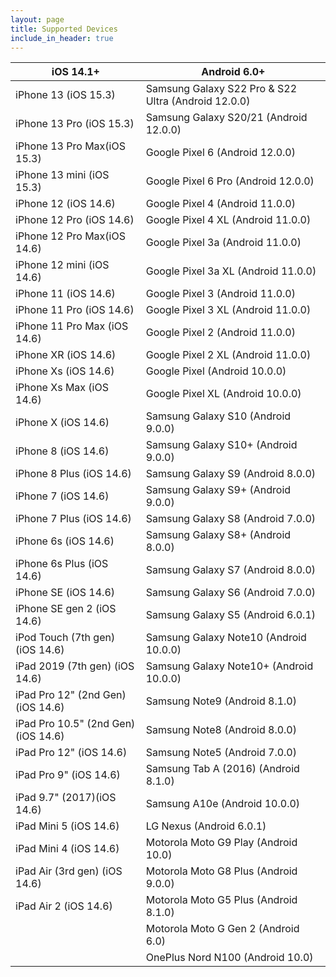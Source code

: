 ```yaml
---
layout: page
title: Supported Devices
include_in_header: true
---
```


|iOS 14.1+|Android 6.0+|
| --- | --- |
| iPhone 13 (iOS 15.3)| Samsung Galaxy S22 Pro & S22 Ultra (Android 12.0.0)|
| iPhone 13 Pro (iOS 15.3)| Samsung Galaxy S20/21 (Android 12.0.0)|
| iPhone 13 Pro Max(iOS 15.3)| Google Pixel 6 (Android 12.0.0)|
| iPhone 13 mini (iOS 15.3)| Google Pixel 6 Pro (Android 12.0.0)|
| iPhone 12 (iOS 14.6)| Google Pixel 4 (Android 11.0.0)|
| iPhone 12 Pro (iOS 14.6)| Google Pixel 4 XL (Android 11.0.0)|
| iPhone 12 Pro Max(iOS 14.6)| Google Pixel 3a (Android 11.0.0)|
| iPhone 12 mini (iOS 14.6)| Google Pixel 3a XL (Android 11.0.0)|
| iPhone 11 (iOS 14.6)| Google Pixel 3 (Android 11.0.0)|
| iPhone 11 Pro (iOS 14.6)| Google Pixel 3 XL (Android 11.0.0)|
| iPhone 11 Pro Max (iOS 14.6)| Google Pixel 2 (Android 11.0.0)|
| iPhone XR (iOS 14.6)| Google Pixel 2 XL (Android 11.0.0)|
| iPhone Xs (iOS 14.6)| Google Pixel (Android 10.0.0)|
| iPhone Xs Max (iOS 14.6)| Google Pixel XL (Android 10.0.0)|
| iPhone X (iOS 14.6)| Samsung Galaxy S10 (Android 9.0.0)|
| iPhone 8 (iOS 14.6)| Samsung Galaxy S10+ (Android 9.0.0)|
| iPhone 8 Plus (iOS 14.6)| Samsung Galaxy S9 (Android 8.0.0)|
| iPhone 7 (iOS 14.6)| Samsung Galaxy S9+ (Android 9.0.0)|
| iPhone 7 Plus (iOS 14.6)| Samsung Galaxy S8 (Android 7.0.0)|
| iPhone 6s (iOS 14.6)| Samsung Galaxy S8+ (Android 8.0.0)|
| iPhone 6s Plus (iOS 14.6)| Samsung Galaxy S7 (Android 8.0.0)|
| iPhone SE (iOS 14.6)| Samsung Galaxy S6 (Android 7.0.0)|
| iPhone SE gen 2 (iOS 14.6)| Samsung Galaxy S5 (Android 6.0.1)|
| iPod Touch (7th gen) (iOS 14.6)| Samsung Galaxy Note10 (Android 10.0.0)|
| iPad 2019 (7th gen) (iOS 14.6)| Samsung Galaxy Note10+ (Android 10.0.0)|
| iPad Pro 12" (2nd Gen) (iOS 14.6)| Samsung Note9 (Android 8.1.0)|
| iPad Pro 10.5" (2nd Gen) (iOS 14.6)| Samsung Note8 (Android 8.0.0)|
| iPad Pro 12" (iOS 14.6)| Samsung Note5 (Android 7.0.0)|
| iPad Pro 9" (iOS 14.6)| Samsung Tab A (2016) (Android 8.1.0)|
| iPad 9.7" (2017)(iOS 14.6)| Samsung A10e (Android 10.0.0)|
| iPad Mini 5 (iOS 14.6)| LG Nexus  (Android 6.0.1)|
| iPad Mini 4 (iOS 14.6)| Motorola Moto G9 Play (Android 10.0)|
| iPad Air (3rd gen) (iOS 14.6)| Motorola Moto G8 Plus (Android 9.0.0)|
| iPad Air 2 (iOS 14.6)| Motorola Moto G5 Plus (Android 8.1.0)|
|| Motorola Moto G Gen 2 (Android 6.0)|
|| OnePlus Nord N100 (Android 10.0)|